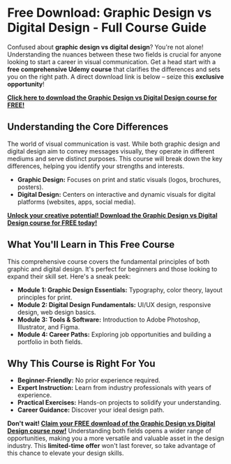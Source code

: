 # Free Download: Graphic Design vs Digital Design - Full Course Guide

Confused about **graphic design vs digital design**? You're not alone! Understanding the nuances between these two fields is crucial for anyone looking to start a career in visual communication. Get a head start with a **free comprehensive Udemy course** that clarifies the differences and sets you on the right path. A direct download link is below – seize this **exclusive opportunity**!

[**Click here to download the Graphic Design vs Digital Design course for FREE!**](https://udemywork.com/graphic-design-vs-digital-design)

## Understanding the Core Differences

The world of visual communication is vast. While both graphic design and digital design aim to convey messages visually, they operate in different mediums and serve distinct purposes. This course will break down the key differences, helping you identify your strengths and interests.

*   **Graphic Design:** Focuses on print and static visuals (logos, brochures, posters).
*   **Digital Design:** Centers on interactive and dynamic visuals for digital platforms (websites, apps, social media).

[**Unlock your creative potential! Download the Graphic Design vs Digital Design course for FREE today!**](https://udemywork.com/graphic-design-vs-digital-design)

## What You'll Learn in This Free Course

This comprehensive course covers the fundamental principles of both graphic and digital design. It's perfect for beginners and those looking to expand their skill set. Here's a sneak peek:

*   **Module 1: Graphic Design Essentials:** Typography, color theory, layout principles for print.
*   **Module 2: Digital Design Fundamentals:** UI/UX design, responsive design, web design basics.
*   **Module 3: Tools & Software:** Introduction to Adobe Photoshop, Illustrator, and Figma.
*   **Module 4: Career Paths:** Exploring job opportunities and building a portfolio in both fields.

## Why This Course is Right For You

*   **Beginner-Friendly:** No prior experience required.
*   **Expert Instruction:** Learn from industry professionals with years of experience.
*   **Practical Exercises:** Hands-on projects to solidify your understanding.
*   **Career Guidance:** Discover your ideal design path.

**Don't wait! [Claim your FREE download of the Graphic Design vs Digital Design course now!](https://udemywork.com/graphic-design-vs-digital-design)** Understanding both fields opens a wider range of opportunities, making you a more versatile and valuable asset in the design industry. This **limited-time offer** won't last forever, so take advantage of this chance to elevate your design skills.
